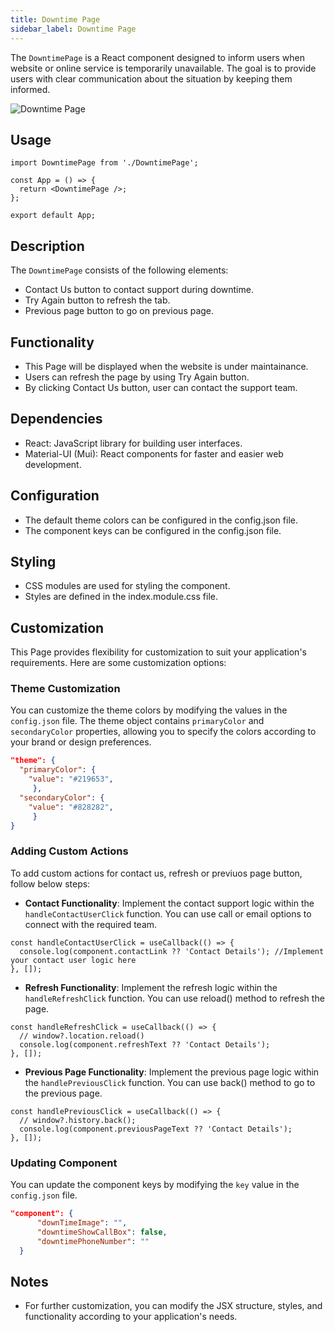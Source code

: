 ```yaml
---
title: Downtime Page
sidebar_label: Downtime Page
---
```


<head>
  <title> Downtime Page </title>
  <meta name="description" content="your meta content goes here" />
</head>

The `DowntimePage` is a React component designed to inform users when website or online service is temporarily unavailable. The goal is to provide users with clear communication about the situation by keeping them informed.

<img src="/img/molecules/downtimePage.png" alt="Downtime Page" />

## Usage

```tsx
import DowntimePage from './DowntimePage';

const App = () => {
  return <DowntimePage />;
};

export default App;
```

## Description

The `DowntimePage` consists of the following elements:

- Contact Us button to contact support during downtime.
- Try Again button to refresh the tab.
- Previous page button to go on previous page.

## Functionality

- This Page will be displayed when the website is under maintainance.
- Users can refresh the page by using Try Again button.
- By clicking Contact Us button, user can contact the support team.

## Dependencies

- React: JavaScript library for building user interfaces.
- Material-UI (Mui): React components for faster and easier web development.

## Configuration

- The default theme colors can be configured in the config.json file.
- The component keys can be configured in the config.json file.

## Styling

- CSS modules are used for styling the component.
- Styles are defined in the index.module.css file.

## Customization

This Page provides flexibility for customization to suit your application's requirements. Here are some customization options:

### Theme Customization

You can customize the theme colors by modifying the values in the `config.json` file. The theme object contains `primaryColor` and `secondaryColor` properties, allowing you to specify the colors according to your brand or design preferences.

```json
"theme": {
  "primaryColor": {
    "value": "#219653",
     },
  "secondaryColor": {
    "value": "#828282",
     }
}
```

### Adding Custom Actions

To add custom actions for contact us, refresh or previuos page button, follow below steps:

- **Contact Functionality**: Implement the contact support logic within the `handleContactUserClick` function. You can use call or email options to connect with the required team.

```tsx
const handleContactUserClick = useCallback(() => {
  console.log(component.contactLink ?? 'Contact Details'); //Implement your contact user logic here
}, []);
```

- **Refresh Functionality**: Implement the refresh logic within the `handleRefreshClick` function. You can use reload() method to refresh the page.

```tsx
const handleRefreshClick = useCallback(() => {
  // window?.location.reload()
  console.log(component.refreshText ?? 'Contact Details');
}, []);
```

- **Previous Page Functionality**: Implement the previous page logic within the `handlePreviousClick` function. You can use back() method to go to the previous page.

```tsx
const handlePreviousClick = useCallback(() => {
  // window?.history.back();
  console.log(component.previousPageText ?? 'Contact Details');
}, []);
```

### Updating Component

You can update the component keys by modifying the `key` value in the `config.json` file.

```json
"component": {
      "downTimeImage": "",
      "downtimeShowCallBox": false,
      "downtimePhoneNumber": ""
  }
```

## Notes

- For further customization, you can modify the JSX structure, styles, and functionality according to your application's needs.
